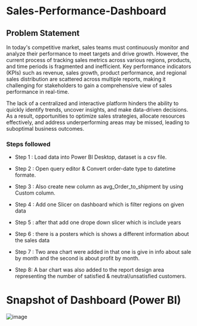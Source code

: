 # Sales-Performance-Dashboard

## Problem Statement

In today's competitive market, sales teams must continuously monitor and analyze their performance to meet targets and drive growth. However, the current process of tracking sales metrics across various regions, products, and time periods is fragmented and inefficient. Key performance indicators (KPIs) such as revenue, sales growth, product performance, and regional sales distribution are scattered across multiple reports, making it challenging for stakeholders to gain a comprehensive view of sales performance in real-time.

The lack of a centralized and interactive platform hinders the ability to quickly identify trends, uncover insights, and make data-driven decisions. As a result, opportunities to optimize sales strategies, allocate resources effectively, and address underperforming areas may be missed, leading to suboptimal business outcomes.


### Steps followed 

- Step 1 : Load data into Power BI Desktop, dataset is a csv file.
- Step 2 : Open query editor & Convert order-date type to datetime formate.
- Step 3 : Also create new column as avg_Order_to_shipment by using Custom column.
- Step 4 : Add one Slicer on dashboard which is filter regions on given data


- Step 5 : after that add one drope down slicer which is include years 
- Step 6 : there is a posters which is shows a different information about the sales data
- Step 7 : Two area chart were added in that one is give in info about sale by month and the second is about profit by month.       
- Step 8: A bar chart was also added to the report design area representing the number of satisfied & neutral/unsatisfied customers. 

# Snapshot of Dashboard (Power BI)

![image](https://github.com/user-attachments/assets/deca5bb5-36f0-40e0-8d34-1a49b206c129)

 
